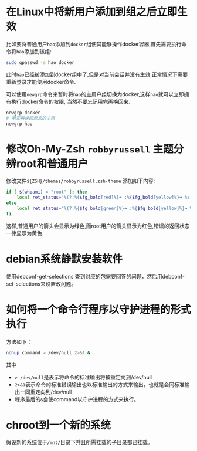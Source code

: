 # 在Linux中将新用户添加到组之后立即生效
比如要将普通用户`hao`添加到`docker`组使其能够操作docker容器,首先需要执行命令将`hao`添加到该组:
```bash
sudo gpasswd -a hao docker
```
此时`hao`已经被添加到docker组中了,但是对当前会话并没有生效,正常情况下需要重新登录才能使用docker命令.

可以使用`newgrp`命令来暂时将`hao`的主用户组切换为docker,这样`hao`就可以立即拥有执行docker命令的权限,
当然不要忘记用完再换回来.
```bash
newgrp docker
# 用完再换回原来的主组
newgrp hao
```

# 修改Oh-My-Zsh `robbyrussell` 主题分辨root和普通用户
修改文件`${ZSH}/themes/robbyrussell.zsh-theme` 添加如下内容:
```bash
if [ $(whoami) = "root" ]; then
    local ret_status="%(?:%{$fg_bold[red]%}➜ :%{$fg_bold[yellow]%}➜ %s)"
else
    local ret_status="%(?:%{$fg_bold[green]%}➜ :%{$fg_bold[yellow]%}➜ %s)"
fi
```
这样,普通用户的箭头会显示为绿色,而root用户的箭头显示为红色,错误的返回状态一律显示为黄色.

# debian系统静默安装软件
使用debconf-get-selections 查到对应的包需要回答的问题，然后用debconf-set-selections来设置改问题。

# 如何将一个命令行程序以守护进程的形式执行
方法如下：
```sh
nohup command > /dev/null 2>&1 &
```
其中

- `> /dev/null`是表示将命令的标准输出将被重定向到/dev/null
- `2>&1`表示命令的标准错误输出也以标准输出的方式来输出，也就是会同标准输出一同重定向到/dev/null
- 程序最后的`&`会使command以守护进程的方式来执行。

# chroot到一个新的系统
假设新的系统位于`/mnt/`目录下并且所需挂载的子目录都已挂载。
```sh
```